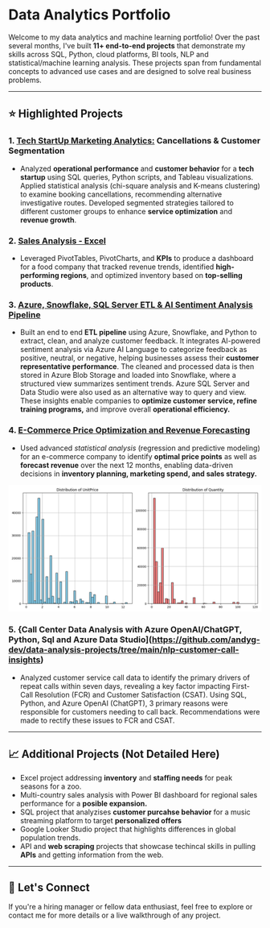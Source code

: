 # Data Analytics Portfolio

Welcome to my data analytics and machine learning portfolio! Over the past several months, I've built **11+ end-to-end projects** that demonstrate my skills across SQL, Python, cloud platforms, BI tools, NLP and statistical/machine learning analysis. These projects span from fundamental concepts to advanced use cases and are designed to solve real business problems.

---

## ⭐ Highlighted Projects

### 1. **[Tech StartUp Marketing Analytics:](https://github.com/andyg-dev/data-analysis-projects/tree/main/sql_python_tableau) Cancellations & Customer Segmentation**
- Analyzed **operational performance** and **customer behavior** for a **tech startup** using SQL queries, Python scripts, and Tableau visualizations. Applied statistical analysis (chi-square analysis and K-means clustering) to examine booking cancellations, recommending alternative investigative routes. Developed segmented strategies tailored to different customer groups to enhance **service optimization** and **revenue growth**.

  

### 2. **[Sales Analysis - Excel](https://github.com/andyg-dev/data-analysis-projects/tree/main/excel)**
- Leveraged PivotTables, PivotCharts, and **KPIs** to produce a dashboard for a food company that tracked revenue trends, identified **high-performing regions**, and optimized inventory based on **top-selling products**. 

### 3. **[Azure, Snowflake, SQL Server ETL & AI Sentiment Analysis Pipeline](https://github.com/andyg-dev/data-analysis-projects/tree/main/azure_ai_snowflake_speech_analytics)**
- Built an end to end **ETL pipeline** using Azure, Snowflake, and Python to extract, clean, and analyze customer feedback. It integrates AI-powered sentiment analysis via Azure AI Language to categorize feedback as positive, neutral, or negative, helping businesses assess their **customer representative performance**. The cleaned and processed data is then stored in Azure Blob Storage and loaded into Snowflake, where a structured view summarizes sentiment trends. Azure SQL Server and Data Studio were also used as an alternative way to query and view. These insights enable companies to **optimize customer service, refine training programs,** and improve overall **operational efficiency.**

### 4. **[E-Commerce Price Optimization and Revenue Forecasting](https://github.com/andyg-dev/data-analysis-projects/tree/main/price_opti_rev_forecast)**
- Used advanced *statistical analysis* (regression and predictive modeling) for an e-commerce company to identify **optimal price points** as well as **forecast revenue** over the next 12 months, enabling data-driven decisions in **inventory planning, marketing spend, and sales strategy.**

![](https://github.com/andyg-dev/data-analysis-projects/blob/main/price_opti_rev_forecast/dist_unitprice_quantity.png)

### 5. **{Call Center Data Analysis with Azure OpenAI/ChatGPT, Python, Sql and Azure Data Studio](https://github.com/andyg-dev/data-analysis-projects/tree/main/nlp-customer-call-insights)**
- Analyzed customer service call data to identify the primary drivers of repeat calls within seven days, revealing a key factor impacting First-Call Resolution (FCR) and Customer Satisfaction (CSAT). Using SQL, Python, and Azure OpenAI (ChatGPT), 3 primary reasons were responsible for customers needing to call back. Recommendations were made to rectify these issues to FCR and CSAT.

---

## 📈 Additional Projects (Not Detailed Here)
- Excel project addressing **inventory** and **staffing needs** for peak seasons for a zoo.
- Multi-country sales analysis with Power BI dashboard for regional sales performance for a **posible expansion.** 
- SQL project that analyzises **customer purcahse behavior** for a music streaming platform to target **personalized offers** 
- Google Looker Studio project that highlights differences in global population trends.
- API and **web scraping** projects that showcase techincal skills in pulling **APIs** and getting information from the web. 

---

## 💼 Let's Connect
If you're a hiring manager or fellow data enthusiast, feel free to explore or contact me for more details or a live walkthrough of any project.

